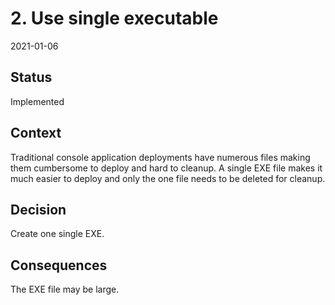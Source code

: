 # 2. Use single executable

2021-01-06

## Status

Implemented

## Context

Traditional console application deployments have numerous files making them cumbersome to deploy and hard to 
cleanup. A single EXE file makes it much easier to deploy and only the one file needs to be deleted for cleanup.

## Decision

Create one single EXE.

## Consequences

The EXE file may be large.